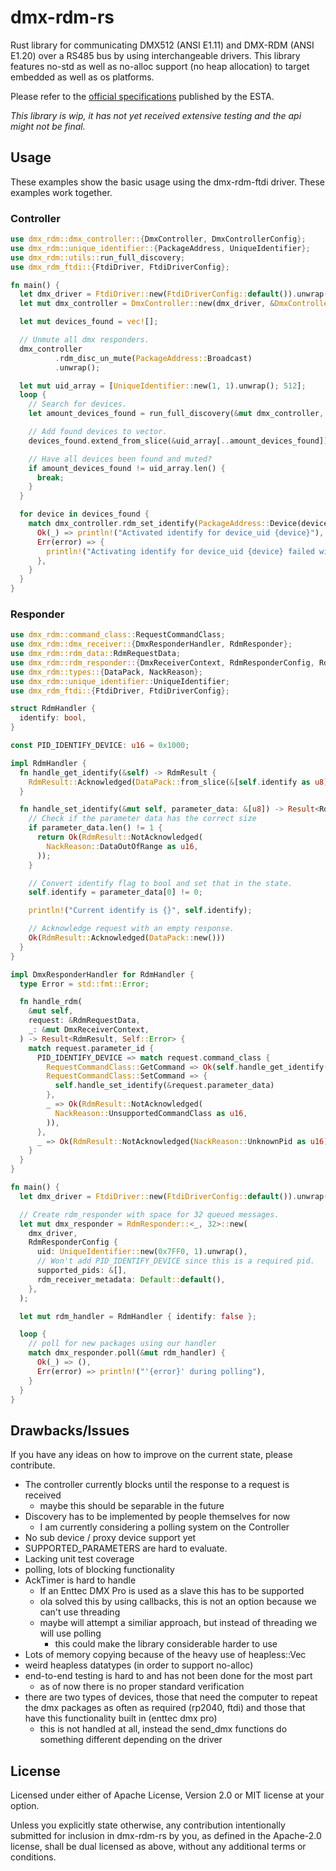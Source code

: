 # dmx-rdm-rs

Rust library for communicating DMX512 (ANSI E1.11) and DMX-RDM (ANSI E1.20) over a RS485 bus by 
using interchangeable drivers. This library features no-std as well as no-alloc support 
(no heap allocation) to target embedded as well as os platforms.

Please refer to the [official specifications](https://tsp.esta.org/) published by the ESTA.

*This library is wip, it has not yet received extensive testing and the api might not be final.*

## Usage
These examples show the basic usage using the dmx-rdm-ftdi driver.
These examples work together.

### Controller

```rust
use dmx_rdm::dmx_controller::{DmxController, DmxControllerConfig};
use dmx_rdm::unique_identifier::{PackageAddress, UniqueIdentifier};
use dmx_rdm::utils::run_full_discovery;
use dmx_rdm_ftdi::{FtdiDriver, FtdiDriverConfig};

fn main() {
  let dmx_driver = FtdiDriver::new(FtdiDriverConfig::default()).unwrap();
  let mut dmx_controller = DmxController::new(dmx_driver, &DmxControllerConfig::default());

  let mut devices_found = vec![];

  // Unmute all dmx responders.
  dmx_controller
          .rdm_disc_un_mute(PackageAddress::Broadcast)
          .unwrap();

  let mut uid_array = [UniqueIdentifier::new(1, 1).unwrap(); 512];
  loop {
    // Search for devices.
    let amount_devices_found = run_full_discovery(&mut dmx_controller, &mut uid_array).unwrap();

    // Add found devices to vector.
    devices_found.extend_from_slice(&uid_array[..amount_devices_found]);

    // Have all devices been found and muted?
    if amount_devices_found != uid_array.len() {
      break;
    }
  }

  for device in devices_found {
    match dmx_controller.rdm_set_identify(PackageAddress::Device(device), true) {
      Ok(_) => println!("Activated identify for device_uid {device}"),
      Err(error) => {
        println!("Activating identify for device_uid {device} failed with {error}")
      },
    }
  }
}
```

### Responder

```rust
use dmx_rdm::command_class::RequestCommandClass;
use dmx_rdm::dmx_receiver::{DmxResponderHandler, RdmResponder};
use dmx_rdm::rdm_data::RdmRequestData;
use dmx_rdm::rdm_responder::{DmxReceiverContext, RdmResponderConfig, RdmResult};
use dmx_rdm::types::{DataPack, NackReason};
use dmx_rdm::unique_identifier::UniqueIdentifier;
use dmx_rdm_ftdi::{FtdiDriver, FtdiDriverConfig};

struct RdmHandler {
  identify: bool,
}

const PID_IDENTIFY_DEVICE: u16 = 0x1000;

impl RdmHandler {
  fn handle_get_identify(&self) -> RdmResult {
    RdmResult::Acknowledged(DataPack::from_slice(&[self.identify as u8]).unwrap())
  }

  fn handle_set_identify(&mut self, parameter_data: &[u8]) -> Result<RdmResult, std::fmt::Error> {
    // Check if the parameter data has the correct size
    if parameter_data.len() != 1 {
      return Ok(RdmResult::NotAcknowledged(
        NackReason::DataOutOfRange as u16,
      ));
    }

    // Convert identify flag to bool and set that in the state.
    self.identify = parameter_data[0] != 0;

    println!("Current identify is {}", self.identify);

    // Acknowledge request with an empty response.
    Ok(RdmResult::Acknowledged(DataPack::new()))
  }
}

impl DmxResponderHandler for RdmHandler {
  type Error = std::fmt::Error;

  fn handle_rdm(
    &mut self,
    request: &RdmRequestData,
    _: &mut DmxReceiverContext,
  ) -> Result<RdmResult, Self::Error> {
    match request.parameter_id {
      PID_IDENTIFY_DEVICE => match request.command_class {
        RequestCommandClass::GetCommand => Ok(self.handle_get_identify()),
        RequestCommandClass::SetCommand => {
          self.handle_set_identify(&request.parameter_data)
        },
        _ => Ok(RdmResult::NotAcknowledged(
          NackReason::UnsupportedCommandClass as u16,
        )),
      },
      _ => Ok(RdmResult::NotAcknowledged(NackReason::UnknownPid as u16)),
    }
  }
}

fn main() {
  let dmx_driver = FtdiDriver::new(FtdiDriverConfig::default()).unwrap();

  // Create rdm_responder with space for 32 queued messages.
  let mut dmx_responder = RdmResponder::<_, 32>::new(
    dmx_driver,
    RdmResponderConfig {
      uid: UniqueIdentifier::new(0x7FF0, 1).unwrap(),
      // Won't add PID_IDENTIFY_DEVICE since this is a required pid.
      supported_pids: &[],
      rdm_receiver_metadata: Default::default(),
    },
  );

  let mut rdm_handler = RdmHandler { identify: false };

  loop {
    // poll for new packages using our handler
    match dmx_responder.poll(&mut rdm_handler) {
      Ok(_) => (),
      Err(error) => println!("'{error}' during polling"),
    }
  }
}
```

## Drawbacks/Issues
If you have any ideas on how to improve on the current state, please contribute.
- The controller currently blocks until the response to a request is received
  - maybe this should be separable in the future
- Discovery has to be implemented by people themselves for now
  - I am currently considering a polling system on the Controller
- No sub device / proxy device support yet
- SUPPORTED_PARAMETERS are hard to evaluate.
- Lacking unit test coverage
- polling, lots of blocking functionality
- AckTimer is hard to handle
  - If an Enttec DMX Pro is used as a slave this has to be supported
  - ola solved this by using callbacks, this is not an option because we can't use threading
  - maybe will attempt a similiar approach, but instead of threading we will use polling
    - this could make the library considerable harder to use
- Lots of memory copying because of the heavy use of heapless::Vec
- weird heapless datatypes (in order to support no-alloc)
- end-to-end testing is hard to and has not been done for the most part
  - as of now there is no proper standard verification
- there are two types of devices, those that need the computer to repeat the dmx packages as 
often as required (rp2040, ftdi) and those that have this functionality built in (enttec dmx pro)
  - this is not handled at all, instead the send_dmx functions do something different depending on the driver

## License
Licensed under either of Apache License, Version 2.0 or MIT license at your option.

Unless you explicitly state otherwise, any contribution intentionally submitted for inclusion in dmx-rdm-rs by you,
as defined in the Apache-2.0 license, shall be dual licensed as above, without any additional terms or conditions. 
